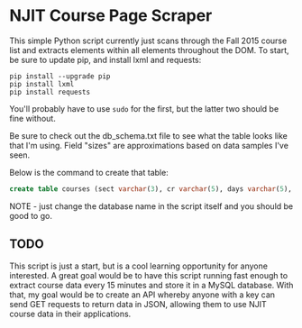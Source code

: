 # NJIT Course Page Scraper

This simple Python script currently just scans through the Fall 2015 course list and extracts <td> elements within all <tr> elements throughout the DOM. To start, be sure to update pip, and install lxml and requests:

```
pip install --upgrade pip
pip install lxml
pip install requests
```
You'll probably have to use `sudo` for the first, but the latter two should be fine without.

Be sure to check out the db_schema.txt file to see what the table looks like that I'm using. Field "sizes" are approximations based on data samples I've seen.

Below is the command to create that table:

```SQL
create table courses (sect varchar(3), cr varchar(5), days varchar(5), times varchar(32), room varchar(32), status varchar(32), max varchar(8), now varchar(8), instructor varchar(64), comments varchar(64), credits varchar(8));
```

NOTE - just change the database name in the script itself and you should be good to go.

## TODO
This script is just a start, but is a cool learning opportunity for anyone interested. A great goal would be to have this script running fast enough to extract course data every 15 minutes and store it in a MySQL database. With that, my goal would be to create an API whereby anyone with a key can send GET requests to return data in JSON, allowing them to use NJIT course data in their applications.

